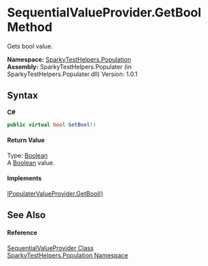 # SequentialValueProvider.GetBool Method 
 

Gets bool value.

**Namespace:**&nbsp;<a href="N_SparkyTestHelpers_Population.md">SparkyTestHelpers.Population</a><br />**Assembly:**&nbsp;SparkyTestHelpers.Populater (in SparkyTestHelpers.Populater.dll) Version: 1.0.1

## Syntax

**C#**<br />
``` C#
public virtual bool GetBool()
```


#### Return Value
Type: <a href="http://msdn2.microsoft.com/en-us/library/a28wyd50" target="_blank">Boolean</a><br />A <a href="http://msdn2.microsoft.com/en-us/library/a28wyd50" target="_blank">Boolean</a> value.

#### Implements
<a href="M_SparkyTestHelpers_Population_IPopulaterValueProvider_GetBool.md">IPopulaterValueProvider.GetBool()</a><br />

## See Also


#### Reference
<a href="T_SparkyTestHelpers_Population_SequentialValueProvider.md">SequentialValueProvider Class</a><br /><a href="N_SparkyTestHelpers_Population.md">SparkyTestHelpers.Population Namespace</a><br />